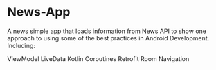 # News-App
A news simple app that loads information from News API to show one approach to using some of the best practices in Android Development. Including:

ViewModel
LiveData
Kotlin Coroutines
Retrofit
Room
Navigation
